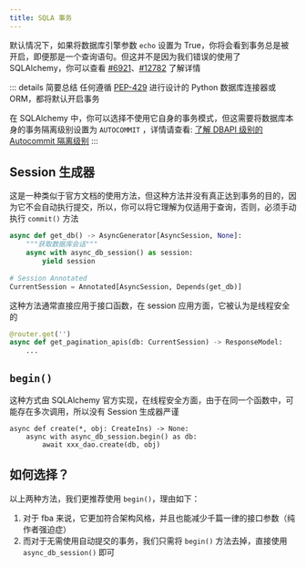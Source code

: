```yaml
---
title: SQLA 事务
---
```


默认情况下，如果将数据库引擎参数 `echo` 设置为 True，你将会看到事务总是被开启，即便那是一个查询语句。但这并不是因为我们错误的使用了
SQLAlchemy，你可以查看 [#6921](https://github.com/sqlalchemy/sqlalchemy/discussions/6921)、[#12782](https://github.com/sqlalchemy/sqlalchemy/discussions/12782)
了解详情

::: details 简要总结
任何遵循 [PEP-429](https://peps.python.org/pep-0249) 进行设计的 Python 数据库连接器或 ORM，都将默认开启事务

在 SQLAlchemy 中，你可以选择不使用它自身的事务模式，但这需要将数据库本身的事务隔离级别设置为 `AUTOCOMMIT`
，详情请查看: [了解 DBAPI 级别的 Autocommit 隔离级别](https://docs.sqlalchemy.org.cn/en/20/core/connections.html#understanding-the-dbapi-level-autocommit-isolation-level)
:::

## Session 生成器

这是一种类似于官方文档的使用方法，但这种方法并没有真正达到事务的目的，因为它不会自动执行提交，所以，你可以将它理解为仅适用于查询，否则，必须手动执行
`commit()` 方法

```python
async def get_db() -> AsyncGenerator[AsyncSession, None]:
    """获取数据库会话"""
    async with async_db_session() as session:
        yield session
        
# Session Annotated
CurrentSession = Annotated[AsyncSession, Depends(get_db)]
```

这种方法通常直接应用于接口函数，在 session 应用方面，它被认为是线程安全的

```python
@router.get('')
async def get_pagination_apis(db: CurrentSession) -> ResponseModel:
    ...
```

## `begin()`

这种方式由 SQLAlchemy 官方实现，在线程安全方面，由于在同一个函数中，可能存在多次调用，所以没有 Session 生成器严谨

```python{2}
async def create(*, obj: CreateIns) -> None:
    async with async_db_session.begin() as db:
        await xxx_dao.create(db, obj)
```

## 如何选择？

以上两种方法，我们更推荐使用 `begin()`，理由如下：

1. 对于 fba 来说，它更加符合架构风格，并且也能减少千篇一律的接口参数（纯作者强迫症）
2. 而对于无需使用自动提交的事务，我们只需将 `begin()` 方法去掉，直接使用 `async_db_session()` 即可
